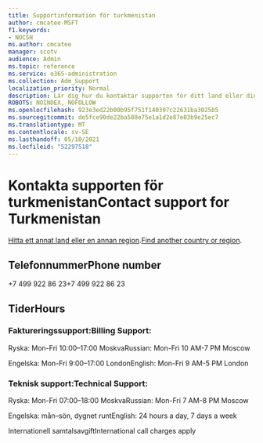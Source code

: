 ```yaml
---
title: Supportinformation för turkmenistan
author: cmcatee-MSFT
f1.keywords:
- NOCSH
ms.author: cmcatee
manager: scotv
audience: Admin
ms.topic: reference
ms.service: o365-administration
ms.collection: Adm_Support
localization_priority: Normal
description: Lär dig hur du kontaktar supporten för ditt land eller din region.
ROBOTS: NOINDEX, NOFOLLOW
ms.openlocfilehash: 923e3ed22b00b95f751f140397c22631ba3025b5
ms.sourcegitcommit: de5fce90de22ba588e75e1a1d2e87e03b9e25ec7
ms.translationtype: MT
ms.contentlocale: sv-SE
ms.lasthandoff: 05/10/2021
ms.locfileid: "52297518"
---
```

# <a name="contact-support-for-turkmenistan"></a><span data-ttu-id="4fc95-103">Kontakta supporten för turkmenistan</span><span class="sxs-lookup"><span data-stu-id="4fc95-103">Contact support for Turkmenistan</span></span>

<span data-ttu-id="4fc95-104">[Hitta ett annat land eller en annan region](../../business-video/get-help-support.md).</span><span class="sxs-lookup"><span data-stu-id="4fc95-104">[Find another country or region](../../business-video/get-help-support.md).</span></span>

## <a name="phone-number"></a><span data-ttu-id="4fc95-105">Telefonnummer</span><span class="sxs-lookup"><span data-stu-id="4fc95-105">Phone number</span></span>
<span data-ttu-id="4fc95-106">+7 499 922 86 23</span><span class="sxs-lookup"><span data-stu-id="4fc95-106">+7 499 922 86 23</span></span>

## <a name="hours"></a><span data-ttu-id="4fc95-107">Tider</span><span class="sxs-lookup"><span data-stu-id="4fc95-107">Hours</span></span>
### <a name="billing-support"></a><span data-ttu-id="4fc95-108">Faktureringssupport:</span><span class="sxs-lookup"><span data-stu-id="4fc95-108">Billing Support:</span></span>

<span data-ttu-id="4fc95-109">Ryska: Mon-Fri 10:00–17:00 Moskva</span><span class="sxs-lookup"><span data-stu-id="4fc95-109">Russian: Mon-Fri 10 AM-7 PM Moscow</span></span>

<span data-ttu-id="4fc95-110">Engelska: Mon-Fri 9:00–17:00 London</span><span class="sxs-lookup"><span data-stu-id="4fc95-110">English: Mon-Fri 9 AM-5 PM London</span></span>

### <a name="technical-support"></a><span data-ttu-id="4fc95-111">Teknisk support:</span><span class="sxs-lookup"><span data-stu-id="4fc95-111">Technical Support:</span></span>

<span data-ttu-id="4fc95-112">Ryska: Mon-Fri 07:00–18:00 Moskva</span><span class="sxs-lookup"><span data-stu-id="4fc95-112">Russian: Mon-Fri 7 AM-8 PM Moscow</span></span>

<span data-ttu-id="4fc95-113">Engelska: mån–sön, dygnet runt</span><span class="sxs-lookup"><span data-stu-id="4fc95-113">English: 24 hours a day, 7 days a week</span></span>

<span data-ttu-id="4fc95-114">Internationell samtalsavgift</span><span class="sxs-lookup"><span data-stu-id="4fc95-114">International call charges apply</span></span>
